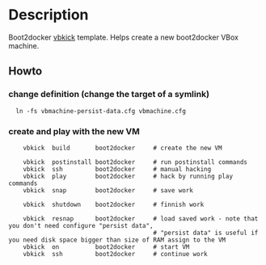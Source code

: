 # Description

Boot2docker [vbkick](https://github.com/wilas/vbkick) template. Helps create a new boot2docker VBox machine.

## Howto

### change definition (change the target of a symlink)
```
  ln -fs vbmachine-persist-data.cfg vbmachine.cfg
```

### create and play with the new VM
```
    vbkick  build       boot2docker     # create the new VM

    vbkick  postinstall boot2docker     # run postinstall commands
    vbkick  ssh         boot2docker     # manual hacking
    vbkick  play        boot2docker     # hack by running play commands
    vbkick  snap        boot2docker     # save work

    vbkick  shutdown    boot2docker     # finnish work

    vbkick  resnap      boot2docker     # load saved work - note that you don't need configure "persist data",
                                        # "persist data" is useful if you need disk space bigger than size of RAM assign to the VM
    vbkick  on          boot2docker     # start VM
    vbkick  ssh         boot2docker     # continue work
```
